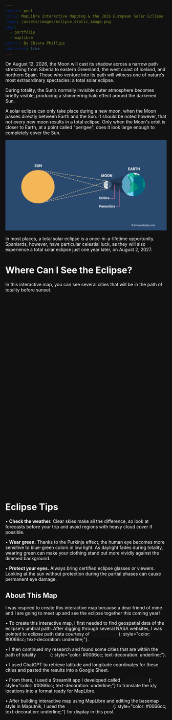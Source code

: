 ```yaml
---
layout: post
title: MapLibre Interactive Mapping & the 2026 European Solar Eclipse
image: /assets/images/eclipse_static_image.png
tags:
  - portfolio
  - maplibre
author: By Chiara Phillips
published: true
---
```


<style>
/* Dark theme for eclipse post - CSS Variables */
:root {
  --eclipse-bg-color: #111111;
  --eclipse-text-color: #ffffff;
  --eclipse-text-muted: #d1d5db;
  --eclipse-link-color: #60a5fa;
  --eclipse-link-hover: #93c5fd;
  --eclipse-info-bg: #1f2937;
  --eclipse-border: #374151;
}

html, body {
  background-color: var(--eclipse-bg-color) !important;
  background: var(--eclipse-bg-color) !important;
  color: var(--eclipse-text-color) !important;
}

/* Target the main content area */
.flex.justify-center {
  background-color: var(--eclipse-bg-color) !important;
}

/* Target the article container */
article {
  background-color: var(--eclipse-bg-color) !important;
  color: var(--eclipse-text-color) !important;
}

.prose {
  color: var(--eclipse-text-color) !important;
  background-color: var(--eclipse-bg-color) !important;
}

.prose h1, .prose h2, .prose h3, .prose h4, .prose h5, .prose h6 {
  color: var(--eclipse-text-color) !important;
}

.prose p {
  color: var(--eclipse-text-color) !important;
}

.prose a {
  color: var(--eclipse-link-color) !important;
}

.prose a:hover {
  color: var(--eclipse-link-hover) !important;
}

/* Override the info box styling */
.info-box {
  background: var(--eclipse-info-bg) !important;
  border: 1px solid var(--eclipse-border) !important;
  color: var(--eclipse-text-color) !important;
}

.info-box h4 {
  color: var(--eclipse-text-color) !important;
}

.info-box span {
  color: var(--eclipse-text-muted) !important;
}

/* Map container styling */
#eclipse-map {
  background: var(--eclipse-bg-color) !important;
  border: none !important;
}

/* Override any other white backgrounds */
.bg-white {
  background-color: var(--eclipse-bg-color) !important;
}

/* Ensure text is visible on dark background */
.text-slate-700 {
  color: var(--eclipse-text-muted) !important;
}

.text-black {
  color: var(--eclipse-text-color) !important;
}

/* Force the main container to be dark */
.mx-auto {
  background-color: var(--eclipse-bg-color) !important;
}

/* Override any Tailwind classes that might be adding blue */
.fadeIn {
  background-color: var(--eclipse-bg-color) !important;
}

/* Target the post layout specifically */
.flex.flex-col.md\\:flex-row {
  background-color: var(--eclipse-bg-color) !important;
}

/* MapLibre popup styling */
.maplibregl-popup-content {
  background-color: #717b83 !important;
  color: #ffffff !important;
  border-radius: 8px !important;
  box-shadow: 0 4px 6px -1px rgba(0, 0, 0, 0.3) !important;
}

.maplibregl-popup-tip {
  border-top-color: #717b83 !important;
}

.maplibregl-popup-close-button {
  color: #ffffff !important;
  font-size: 18px !important;
}

.maplibregl-popup-close-button:hover {
  color: #dbeafe !important;
}

/* Heading 1 styling */
.prose h1 {
  text-align: center !important;
  font-size: 2rem !important;
  padding-top: 2rem !important;
  margin-bottom: 1.5rem !important;
}

/* Heading 2 styling */
.prose h2 {
  text-align: center !important;
  font-size: 1.5rem !important;
  padding-top: 1.5rem !important;
  margin-bottom: 1.5rem !important;
}
</style>

On August 12, 2026, the Moon will cast its shadow across a narrow path stretching from 
Siberia to eastern Greenland, the west coast of Iceland, and northern
 Spain. Those who venture into its path will witness one of nature’s most 
 extraordinary spectacles: a total solar eclipse.

During totality, the Sun’s normally invisible outer atmosphere becomes briefly visible,
producing a shimmering halo effect around the darkened Sun. 

A solar eclipse can only take place during a new moon, when the Moon passes directly
 between Earth and the Sun. It should be noted however, that 
 not every new moon results in a total eclipse. Only when the Moon's orbit is closer to 
 Earth, at a point called "perigee", does it look large enough to completely
  cover the Sun.

![Total Solar Eclipse](/assets/images/total-solar-eclipse-com.png)

In most places, a total solar eclipse is a once-in-a-lifetime opportunity. Spaniards,
however, have particular celestial luck, as they will also experience 
a total solar eclipse just one year later, on August 2, 2027.

# Where Can I See the Eclipse?
In this interactive map, you can see several cities that will be in the path of 
totality before sunset.


<div id="eclipse-map" style="height: 600px; width: 100%; background: var(--eclipse-bg-color); border-radius: 8px; border: none; position: relative;"></div>


<script src="https://unpkg.com/maplibre-gl@5.6.2/dist/maplibre-gl.js"></script>
<link href="https://unpkg.com/maplibre-gl@5.6.2/dist/maplibre-gl.css" rel="stylesheet">

<!-- Load the maplibre-gl-geocoder plugin -->
<script src="https://unpkg.com/@maplibre/maplibre-gl-geocoder@1.5.0/dist/maplibre-gl-geocoder.min.js"></script>
<link rel="stylesheet" href="https://unpkg.com/@maplibre/maplibre-gl-geocoder@1.5.0/dist/maplibre-gl-geocoder.css" />

<script>
document.addEventListener('DOMContentLoaded', function() {
    const map = new maplibregl.Map({
        container: 'eclipse-map',
        style: '/assets/maps/voyager-edited.json',
        zoom: 2.5,
        center: [0, 55],
    });

    map.on('style.load', () => {
        map.setProjection({
            type: 'globe'
        });
    });

    const eclipseLocations = [
  {
    name: "Ísafjörður, Iceland",
    lng: -23.13498,
    lat: 66.07475,
    airport: "Ísafjörður Airport (IFJ)",
    travel: { byCarHours: 0.1, byTransitHours: 0.1 },
    mapsUrl: "https://www.google.com/maps/search/Ísafjörður, Iceland",
    eclipse: {
      start: "2026-08-12T17:44:09+00:00",
      end:   "2026-08-12T17:45:39+00:00",
      durationSec: 90,
      afterSunset: false
    }
  },
  {
    name: "Borgarnes, Iceland",
    lng: -21.901,
    lat: 64.5609,
    airport: "Reykjavík Domestic (RKV)",
    travel: { byCarHours: 1.0, byTransitHours: 1.3 },
    mapsUrl: "https://www.google.com/maps/search/Borgarnes, Iceland",
    eclipse: {
      start: "2026-08-12T17:47:44+00:00",
      end:   "2026-08-12T17:48:23+00:00",
      durationSec: 39,
      afterSunset: false
    }
  },
  {
    name: "Reykjavik, Iceland",
    lng: -21.8954,
    lat: 64.1355,
    airport: "Reykjavík Domestic (RKV)",
    travel: { byCarHours: 0.2, byTransitHours: 0.2 },
    mapsUrl: "https://www.google.com/maps/search/Reykjavik, Iceland",
    eclipse: {
      start: "2026-08-12T17:48:19+00:00",
      end:   "2026-08-12T17:49:18+00:00",
      durationSec: 59,
      afterSunset: false
    }
  },
  {
    name: "Keflavík, Iceland",
    lng: -22.56242,
    lat: 64.00492,
    airport: "Keflavík International (KEF)",
    travel: { byCarHours: 0.2, byTransitHours: 0.3 },
    mapsUrl: "https://www.google.com/maps/search/Keflavík, Iceland",
    eclipse: {
      start: "2026-08-12T17:48:06+00:00",
      end:   "2026-08-12T17:49:45+00:00",
      durationSec: 99,
      afterSunset: false
    }
  },
  {
    name: "Santander, Cantabria, Spain",
    lng: -3.805,
    lat: 43.462776,
    airport: "Santander (SDR)",
    travel: { byCarHours: 0.2, byTransitHours: 0.3 },
    mapsUrl: "https://www.google.com/maps/search/Santander, Spain",
    eclipse: {
      start: "2026-08-12T20:26:58+02:00",
      end:   "2026-08-12T20:28:01+02:00",
      durationSec: 63,
      afterSunset: false
    }
  },
  {
    name: "Bilbao, Vizcaya, Spain",
    lng: -2.9253,
    lat: 43.2627,
    airport: "Bilbao (BIO)",
    travel: { byCarHours: 0.2, byTransitHours: 0.3 },
    mapsUrl: "https://www.google.com/maps/search/Bilbao, Spain",
    eclipse: {
      start: "2026-08-12T20:27:24+02:00",
      end:   "2026-08-12T20:27:53+02:00",
      durationSec: 29,
      afterSunset: true
    }
  },
  {
    name: "Gijón, Asturias, Spain",
    lng: -5.6615,
    lat: 43.5357,
    airport: "Asturias Airport (OVD)",
    travel: { byCarHours: 0.6, byTransitHours: 0.8 },
    mapsUrl: "https://www.google.com/maps/search/Gijón, Spain",
    eclipse: {
      start: "2026-08-12T20:26:49+02:00",
      end:   "2026-08-12T20:28:34+02:00",
      durationSec: 105,
      afterSunset: false
    }
  },
  {
    name: "Oviedo, Asturias, Spain",
    lng: -5.8448,
    lat: 43.3603,
    airport: "Asturias Airport (OVD)",
    travel: { byCarHours: 0.6, byTransitHours: 0.7 },
    mapsUrl: "https://www.google.com/maps/search/Oviedo, Spain",
    eclipse: {
      start: "2026-08-12T20:27:06+02:00",
      end:   "2026-08-12T20:28:54+02:00",
      durationSec: 108,
      afterSunset: false
    }
  },
  {
    name: "Vitoria-Gasteiz, Álava, Spain",
    lng: -2.67268,
    lat: 42.84998,
    airport: "Vitoria (VIT)",
    travel: { byCarHours: 0.2, byTransitHours: 0.3 },
    mapsUrl: "https://www.google.com/maps/search/Vitoria-Gasteiz, Spain",
    eclipse: {
      start: "2026-08-12T20:27:44+02:00",
      end:   "2026-08-12T20:28:46+02:00",
      durationSec: 62,
      afterSunset: true
    }
  },
  {
    name: "A Coruña, A Coruña, Spain",
    lng: -8.396,
    lat: 43.3714,
    airport: "A Coruña (LCG)",
    travel: { byCarHours: 0.3, byTransitHours: 0.3 },
    mapsUrl: "https://www.google.com/maps/search/A Coruña, Spain",
    eclipse: {
      start: "2026-08-12T20:27:43+02:00",
      end:   "2026-08-12T20:28:59+02:00",
      durationSec: 76,
      afterSunset: false
    }
  },
  {
    name: "Lugo, Lugo, Spain",
    lng: -7.55,
    lat: 43.016666,
    airport: "Santiago de Compostela (SCQ)",
    travel: { byCarHours: 1.3, byTransitHours: 1.8 },
    mapsUrl: "https://www.google.com/maps/search/Lugo, Spain",
    eclipse: {
      start: "2026-08-12T20:28:08+02:00",
      end:   "2026-08-12T20:29:32+02:00",
      durationSec: 84,
      afterSunset: false
    }
  },
  {
    name: "Logroño, La Rioja, Spain",
    lng: -2.45,
    lat: 42.46667,
    airport: "Logroño–Agoncillo (RJL)",
    travel: { byCarHours: 0.3, byTransitHours: 0.4 },
    mapsUrl: "https://www.google.com/maps/search/Logroño, Spain",
    eclipse: {
      start: "2026-08-12T20:28:10+02:00",
      end:   "2026-08-12T20:29:31+02:00",
      durationSec: 81,
      afterSunset: true
    }
  },
  {
    name: "Burgos, Burgos, Spain",
    lng: -3.6753,
    lat: 42.3502,
    airport: "Burgos (RGS)",
    travel: { byCarHours: 0.3, byTransitHours: 0.4 },
    mapsUrl: "https://www.google.com/maps/search/Burgos, Spain",
    eclipse: {
      start: "2026-08-12T20:28:25+02:00",
      end:   "2026-08-12T20:30:08+02:00",
      durationSec: 103,
      afterSunset: true
    }
  },
  {
    name: "Ponferrada, León, Spain",
    lng: -6.59619,
    lat: 42.54664,
    airport: "León (LEN)",
    travel: { byCarHours: 1.4, byTransitHours: 1.8 },
    mapsUrl: "https://www.google.com/maps/search/Ponferrada, Spain",
    eclipse: {
      start: "2026-08-12T20:28:45+02:00",
      end:   "2026-08-12T20:30:12+02:00",
      durationSec: 87,
      afterSunset: false
    }
  },
  {
    name: "Zaragoza, Zaragoza, Spain",
    lng: -0.87734,
    lat: 41.65606,
    airport: "Zaragoza (ZAZ)",
    travel: { byCarHours: 0.3, byTransitHours: 0.4 },
    mapsUrl: "https://www.google.com/maps/search/Zaragoza, Spain",
    eclipse: {
      start: "2026-08-12T20:29:04+02:00",
      end:   "2026-08-12T20:30:28+02:00",
      durationSec: 84,
      afterSunset: true
    }
  },
  {
    name: "Palencia, Palencia, Spain",
    lng: -4.52406,
    lat: 42.00955,
    airport: "Valladolid (VLL)",
    travel: { byCarHours: 0.7, byTransitHours: 0.9 },
    mapsUrl: "https://www.google.com/maps/search/Palencia, Spain",
    eclipse: {
      start: "2026-08-12T20:29:09+02:00",
      end:   "2026-08-12T20:30:51+02:00",
      durationSec: 102,
      afterSunset: false
    }
  },
  // Salou (Tarragona) — not in the provided table; left without eclipse fields.
  {
    name: "Valladolid, Valladolid, Spain",
    lng: -4.72372,
    lat: 41.65518,
    airport: "Valladolid (VLL)",
    travel: { byCarHours: 0.3, byTransitHours: 0.4 },
    mapsUrl: "https://www.google.com/maps/search/Valladolid, Spain",
    eclipse: {
      start: "2026-08-12T20:29:53+02:00",
      end:   "2026-08-12T20:31:21+02:00",
      durationSec: 88,
      afterSunset: true
    }
  },
  {
    name: "Mahón, Menorca, Spain",
    lng: 4.26111,
    lat: 39.8875,
    airport: "Menorca (MAH)",
    travel: { byCarHours: 0.2, byTransitHours: 0.3 },
    mapsUrl: "https://www.google.com/maps/search/Mahón, Spain",
    eclipse: {
      start: "2026-08-12T20:30:17+02:00",
      end:   "2026-08-12T20:31:27+02:00",
      durationSec: 70,
      afterSunset: true
    }
  },
  // Port de Pollença — not in the provided table; left without eclipse fields.
  {
    name: "Alcúdia, Baleares, Spain",
    lng: 3.1214,
    lat: 39.8532,
    airport: "Palma de Mallorca (PMI)",
    travel: { byCarHours: 0.9, byTransitHours: 1.2 },
    mapsUrl: "https://www.google.com/maps/search/Alcúdia, Spain",
    eclipse: {
      start: "2026-08-12T20:30:34+02:00",
      end:   "2026-08-12T20:32:03+02:00",
      durationSec: 89,
      afterSunset: true
    }
  },
  {
    name: "Segovia, Segovia, Spain",
    lng: -4.108807,
    lat: 40.942902,
    airport: "Madrid–Barajas (MAD)",
    travel: { byCarHours: 1.2, byTransitHours: 1.8 },
    mapsUrl: "https://www.google.com/maps/search/Segovia, Spain",
    eclipse: {
      start: "2026-08-12T20:31:09+02:00",
      end:   "2026-08-12T20:32:08+02:00",
      durationSec: 59,
      afterSunset: true
    }
  },
  {
    name: "Teruel, Teruel, Spain",
    lng: -1.10646,
    lat: 40.3456,
    airport: "València (VLC)",
    travel: { byCarHours: 1.8, byTransitHours: 2.5 },
    mapsUrl: "https://www.google.com/maps/search/Teruel, Spain",
    eclipse: {
      start: "2026-08-12T20:31:05+02:00",
      end:   "2026-08-12T20:32:39+02:00",
      durationSec: 94,
      afterSunset: true
    }
  },
  {
    name: "Palma, Majorca, Spain",
    lng: 2.650544,
    lat: 39.571625,
    airport: "Palma de Mallorca (PMI)",
    travel: { byCarHours: 0.3, byTransitHours: 0.4 },
    mapsUrl: "https://www.google.com/maps/search/Palma, Spain",
    eclipse: {
      start: "2026-08-12T20:31:05+02:00",
      end:   "2026-08-12T20:32:41+02:00",
      durationSec: 96,
      afterSunset: true
    }
  },
  {
    name: "Guadalajara, Guadalajara, Spain",
    lng: -3.16185,
    lat: 40.62862,
    airport: "Madrid–Barajas (MAD)",
    travel: { byCarHours: 0.7, byTransitHours: 1.2 },
    mapsUrl: "https://www.google.com/maps/search/Guadalajara, Spain",
    eclipse: {
      start: "2026-08-12T20:31:21+02:00",
      end:   "2026-08-12T20:32:29+02:00",
      durationSec: 68,
      afterSunset: true
    }
  },
  {
    name: "Cuenca, Cuenca, Spain",
    lng: -2.137416,
    lat: 40.070393,
    airport: "Madrid–Barajas (MAD)",
    travel: { byCarHours: 1.8, byTransitHours: 2.2 },
    mapsUrl: "https://www.google.com/maps/search/Cuenca, Spain",
    eclipse: {
      start: "2026-08-12T20:32:06+02:00",
      end:   "2026-08-12T20:33:01+02:00",
      durationSec: 55,
      afterSunset: true
    }
  },
  {
    name: "Valencia, Valencia, Spain",
    lng: -0.3774,
    lat: 39.4698,
    airport: "València (VLC)",
    travel: { byCarHours: 0.3, byTransitHours: 0.4 },
    mapsUrl: "https://www.google.com/maps/search/Valencia, Spain",
    eclipse: {
      start: "2026-08-12T20:32:30+02:00",
      end:   "2026-08-12T20:33:30+02:00",
      durationSec: 60,
      afterSunset: true
    }
  },
  {
    name: "Sant Antoni de Portmany, Ibiza, Spain",
    lng: 1.30362,
    lat: 38.98068,
    airport: "Ibiza (IBZ)",
    travel: { byCarHours: 0.5, byTransitHours: 0.8 },
    mapsUrl: "https://www.google.com/maps/search/Sant Antoni de Portmany, Spain",
    eclipse: {
      start: "2026-08-12T20:32:40+02:00",
      end:   "2026-08-12T20:33:47+02:00",
      durationSec: 67,
      afterSunset: true
    }
  },
  {
    name: "Ibiza, Ibiza, Spain",
    lng: 1.421416,
    lat: 38.906986,
    airport: "Ibiza (IBZ)",
    travel: { byCarHours: 0.2, byTransitHours: 0.4 },
    mapsUrl: "https://www.google.com/maps/search/Ibiza, Spain",
    eclipse: {
      start: "2026-08-12T20:32:46+02:00",
      end:   "2026-08-12T20:33:50+02:00",
      durationSec: 64,
      afterSunset: true
    }
  }
];


    // Esri color ramps - Purple 13 (inverted for accessibility)
    const colors = ["#e566ffff", "#8f14f7ff", "#43048dff"]; // Pink (easy) to Dark Purple (hard)
    
    // Function to format time display
    function formatTime(hours) {
        const totalMinutes = Math.round(hours * 60);
        if (totalMinutes < 60) {
            return `${totalMinutes} minutes`;
        } else {
            const hoursPart = Math.floor(totalMinutes / 60);
            const minutesPart = totalMinutes % 60;
            if (minutesPart === 0) {
                return `${hoursPart} hour${hoursPart > 1 ? 's' : ''}`;
            } else {
                return `${hoursPart} hour${hoursPart > 1 ? 's' : ''} ${minutesPart} minutes`;
            }
        }
    }

    // Function to format eclipse time (extract hour:minute from ISO string)
    function formatEclipseTime(isoString) {
        const date = new Date(isoString);
        const hours = date.getHours().toString().padStart(2, '0');
        const minutes = date.getMinutes().toString().padStart(2, '0');
        return `${hours}:${minutes}`;
    }

    // Filter out locations that are after sunset
    const visibleLocations = eclipseLocations.filter(location => !location.eclipse.afterSunset);
    
    // Create circle markers for each visible location
    visibleLocations.forEach(location => {
        // Categorical color based on transit hours
        let markerColor;
        if (location.travel.byTransitHours < 1) {
            markerColor = colors[0]; // Pink - Less than 1 hour (easiest)
        } else if (location.travel.byTransitHours < 2) {
            markerColor = colors[1]; // Medium Purple - 1-2 hours (medium)
        } else {
            markerColor = colors[2]; // Dark Purple - 2+ hours (hardest)
        }
        
        // Calculate marker size based on eclipse duration (30-120 seconds range)
        const minDuration = 30;
        const maxDuration = 120;
        const duration = location.eclipse.durationSec;
        const normalizedDuration = Math.max(0, Math.min(1, (duration - minDuration) / (maxDuration - minDuration)));
        const markerSize = 8 + (normalizedDuration * 16); // Size between 8px and 24px
        
        const el = document.createElement('div');
        el.className = 'marker';
        el.style.width = `${markerSize}px`;
        el.style.height = `${markerSize}px`;
        el.style.borderRadius = '50%';
        el.style.backgroundColor = 'black';
        el.style.border = '2px solid white';
        el.style.cursor = 'pointer';
        el.style.boxShadow = '0 0 8px rgba(255,255,255,0.8), 0 0 16px rgba(255,255,255,0.4), 0 2px 4px rgba(0,0,0,0.3)';
        
        let popup = null;
        
        let hoverTimeout = null;
        
        el.addEventListener('mouseenter', () => {
            // Clear any existing timeout
            if (hoverTimeout) {
                clearTimeout(hoverTimeout);
                hoverTimeout = null;
            }
            
            popup = new maplibregl.Popup()
                .setLngLat([location.lng, location.lat])
                .setHTML(`
                    <div style="padding: 8px;">
                        <strong>${location.name}</strong><br/>
                        <strong>Eclipse Start:</strong> ${formatEclipseTime(location.eclipse.start)}<br/>
                        <strong>Eclipse End:</strong> ${formatEclipseTime(location.eclipse.end)}<br/>
                        <strong>Eclipse Duration:</strong> ${location.eclipse.durationSec} seconds<br/>
                        <strong>Closest Airport:</strong> ${location.airport}<br/>
                        <strong>Public transit time from ${location.airport}:</strong> ${formatTime(location.travel.byTransitHours)}<br/>
                        <a href="${location.mapsUrl}" target="_blank" style="color: #0066cc;">View on Google Maps</a>
                    </div>
                `)
                .addTo(map);
                
            // Add hover listeners to the popup content
            setTimeout(() => {
                const popupElement = document.querySelector('.maplibregl-popup-content');
                if (popupElement) {
                    popupElement.addEventListener('mouseenter', () => {
                        if (hoverTimeout) {
                            clearTimeout(hoverTimeout);
                            hoverTimeout = null;
                        }
                    });
                    
                    popupElement.addEventListener('mouseleave', () => {
                        hoverTimeout = setTimeout(() => {
                            if (popup) {
                                popup.remove();
                                popup = null;
                            }
                        }, 100);
                    });
                }
            }, 50);
        });
        
        el.addEventListener('mouseleave', () => {
            // Add a small delay before removing popup
            hoverTimeout = setTimeout(() => {
            if (popup) {
                popup.remove();
                popup = null;
            }
            }, 100);
        });
        
        new maplibregl.Marker({element: el})
            .setLngLat([location.lng, location.lat])
            .addTo(map);

        // Add text label for city name and start time
        const labelEl = document.createElement('div');
        labelEl.className = 'city-time-label';
        labelEl.innerHTML = `
            <div style="font-weight: bold; font-size: 13px; line-height: 1.2;">${location.name}</div>
            <div style="font-size: 11px; line-height: 1.2; color: #cd9b49;">${formatEclipseTime(location.eclipse.start)}</div>
        `;
        labelEl.style.color = 'white';
        labelEl.style.textShadow = '1px 1px 2px rgba(0,0,0,0.8)';
        labelEl.style.pointerEvents = 'none';
        labelEl.style.textAlign = 'center';
        labelEl.style.whiteSpace = 'nowrap';
        labelEl.style.display = 'none'; // Initially hidden

        // Add label marker to map (offset slightly from the circle)
        const labelMarker = new maplibregl.Marker({element: labelEl})
            .setLngLat([location.lng, location.lat])
            .setOffset([0, 35]) // Offset below the circle
            .addTo(map);

        // Store reference for zoom-based visibility
        location.labelMarker = labelMarker;
        location.labelElement = labelEl;
    });
    
    // Function to update label visibility based on zoom level
    function updateLabelVisibility() {
        const zoom = map.getZoom();
        const visibleLocations = eclipseLocations.filter(location => !location.eclipse.afterSunset);
        
        visibleLocations.forEach(location => {
            if (zoom >= 4) {
                location.labelElement.style.display = 'block';
            } else {
                location.labelElement.style.display = 'none';
            }
        });
    }

    // Update label visibility on zoom
    map.on('zoom', updateLabelVisibility);
    map.on('zoomend', updateLabelVisibility);

    map.on('load', async () => {
        // Load the eclipse data from the JSON file
        const response = await fetch('/assets/maps/eclipse_data.json');
        const eclipseData = await response.json();
        
        map.addSource('eclipse_data', {
            'type': 'geojson',
            'data': eclipseData
        });
        map.addLayer({
            'id': 'eclipse_data',
            'type': 'fill',
            'source': 'eclipse_data',
            'layout': {},
            'paint': {
                'fill-color': 'black',
                'fill-opacity': 0.6
            }
        });

        // Add geocoder control
        const geocoderApi = {
            forwardGeocode: async (config) => {
                const features = [];
                try {
                    const request = `https://nominatim.openstreetmap.org/search?q=${config.query}&format=geojson&polygon_geojson=1&addressdetails=1`;
                    const response = await fetch(request);
                    const geojson = await response.json();
                    for (const feature of geojson.features) {
                        const center = [
                            feature.bbox[0] + (feature.bbox[2] - feature.bbox[0]) / 2,
                            feature.bbox[1] + (feature.bbox[3] - feature.bbox[1]) / 2
                        ];
                        const point = {
                            type: 'Feature',
                            geometry: {
                                type: 'Point',
                                coordinates: center
                            },
                            place_name: feature.properties.display_name,
                            properties: feature.properties,
                            text: feature.properties.display_name,
                            place_type: ['place'],
                            center
                        };
                        features.push(point);
                    }
                } catch (e) {
                    console.error(`Failed to forwardGeocode with error: ${e}`);
                }
                return { features };
            }
        };

        map.addControl(
            new MaplibreGeocoder(geocoderApi, {
                maplibregl: maplibregl,
                placeholder: 'Search for a location...',
                marker: true,
                showResultsWhileTyping: true
            })
        );

        // Add custom legend control
        class LegendControl {
            onAdd(map) {
                this._map = map;
                this._container = document.createElement('div');
                this._container.className = 'maplibregl-ctrl';
                this._container.style.padding = '15px';
                this._container.style.borderRadius = '8px';
                this._container.style.fontFamily = 'Arial, sans-serif';
                this._container.style.fontSize = '12px';
                this._container.style.maxWidth = '200px';
                this._container.innerHTML = `
                    <div style="margin-bottom: 8px;">
                        <div style="display: flex; align-items: center; margin-bottom: 5px;">
                            <div style="width: 16px; height: 8px; background: rgba(0, 0, 0, 0.6); margin-right: 8px; border: 0px;"></div>
                            <span style="color: white;">Path of total eclipse</span>
                        </div>
                        <div style="display: flex; align-items: center; margin-bottom: 5px;">
                            <div style="width: 12px; height: 12px; background: black; border-radius: 50%; margin-right: 8px; border: 2px solid white; box-shadow: 0 0 8px rgba(255,255,255,0.8);"></div>
                            <span style="color: white;">Eclipse city</span>
                        </div>
                        <div>
                        <i>Larger = longer eclipse</i>
                        </div>
                    </div>
                `;
                return this._container;
            }

            onRemove() {
                this._container.parentNode.removeChild(this._container);
                this._map = undefined;
            }
        }

        map.addControl(new LegendControl(), 'bottom-left');
        
        // Update label visibility for the initial zoom level
        updateLabelVisibility();
    });
});

</script>
# Eclipse Tips
• **Check the weather.** Clear skies make all the difference, so look at 
forecasts before your trip and avoid regions with heavy cloud cover if possible.

• **Wear green.** Thanks to the Purkinje effect, the human eye becomes more 
sensitive to blue-green colors in low light. As daylight fades during 
totality, wearing green can make your clothing stand out more vividly against 
the dimmed background.

• **Protect your eyes.** Always bring certified eclipse glasses or viewers. Looking
 at the sun without protection during the partial phases can cause permanent eye damage.

## About This Map
I was inspired to create this interactive map because a dear friend of mine and I are going
 to meet up and see the eclipse together this coming year!

• To create this interactive map, I first needed to find geospatial data of the eclipse's umbral
path. After digging through several NASA websites, I was pointed to eclipse path data
 courtesy of [Xavier Jubier](http://xjubier.free.fr/en/site_pages/SolarEclipsesGoogleEarth.html){: style="color: #0066cc; text-decoration: underline;"}.

• I then continued my research and found some cities that are within the path 
of totality [online](https://www.timeanddate.com/eclipse/solar/2026-august-12){: style="color: #0066cc; text-decoration: underline;"}.

• I used ChatGPT to retrieve latitude and longitude coordinates for these cities and pasted the results into a Google Sheet. 

• From there, I used a Streamlit app I developed called [Click2Vector](https://click2vector.streamlit.app/){: style="color: #0066cc; text-decoration: underline;"} to translate the x/y locations into a format ready for MapLibre. 

• After building interactive map using MapLibre and editing the basemap style in Maputnik, I used the [Jekyll-Maplibre plugin](https://github.com/rriemann/jekyll-maplibre){: style="color: #0066cc; text-decoration: underline;"} for display in this post.
